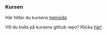 ### Kursen

Här hittar du kursens [hemsida](https://dbwebb.se/kurser/ramverk1-v2)

Vill du kolla på kursens github repo? Klicka [här!](https://github.com/dbwebb-se/ramverk1)
